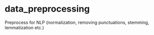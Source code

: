 # data_preprocessing
Preprocess for NLP (normalization, removing punctuations, stemming, lemmatization etc.)
